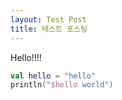 ```yaml
---
layout: Test Post
title: 테스트 포스팅
---
```


Hello!!!!

~~~kotlin
val hello = "hello"
println("$hello world")
~~~


